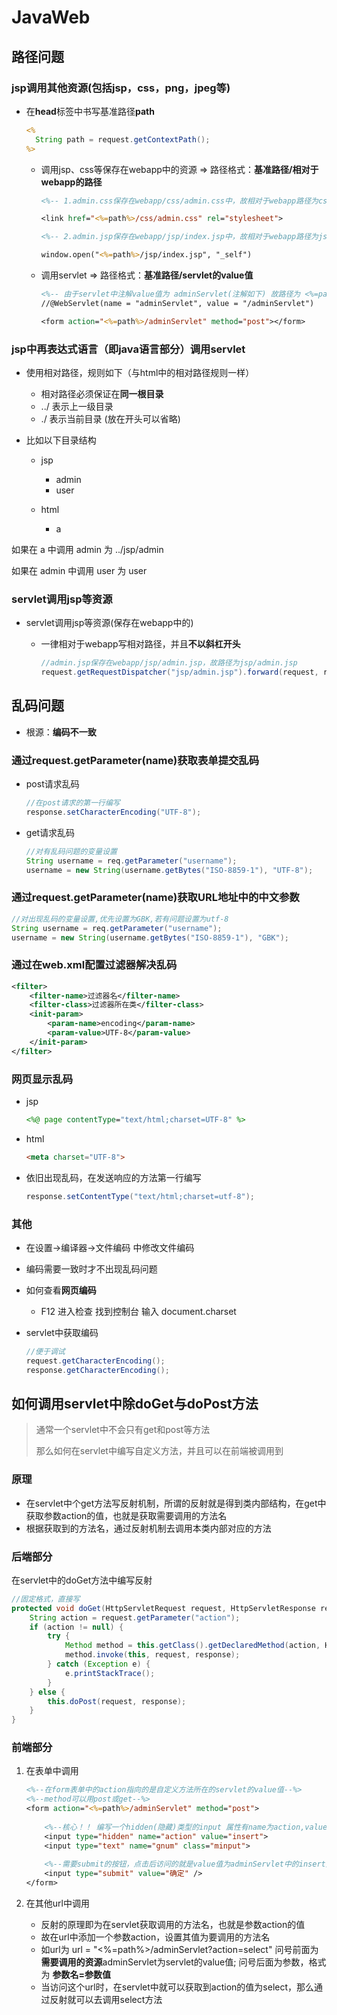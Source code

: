 # JavaWeb

## 路径问题

### jsp调用其他资源(包括jsp，css，png，jpeg等)

- 在**head**标签中书写基准路径**path**

  ```jsp
  <% 
  	String path = request.getContextPath();
  %>
  ```

    - 调用jsp、css等保存在webapp中的资源 => 路径格式：**基准路径/相对于webapp的路径**

      ```jsp
      <%-- 1.admin.css保存在webapp/css/admin.css中，故相对于webapp路径为css/admin.css ,故加上基准路径为 <%=path%>/css/admin.css --%>
      
      <link href="<%=path%>/css/admin.css" rel="stylesheet">
      
      <%-- 2.admin.jsp保存在webapp/jsp/index.jsp中，故相对于webapp路径为jsp/index.jsp ,故加上基准路径为 <%=path%>/jsp/index.jsp --%>
      
      window.open("<%=path%>/jsp/index.jsp", "_self")
      ```

    - 调用servlet => 路径格式：**基准路径/servlet的value值**

      ```jsp
      <%-- 由于servlet中注解value值为 adminServlet(注解如下) 故路径为 <%=path%>/adminServlet --%>
      //@WebServlet(name = "adminServlet", value = "/adminServlet")
      
      <form action="<%=path%>/adminServlet" method="post"></form>
      ```

### jsp中再表达式语言（即java语言部分）调用servlet

- 使用相对路径，规则如下（与html中的相对路径规则一样）
    - 相对路径必须保证在**同一根目录**
    - ../ 表示上一级目录
    - ./ 表示当前目录 (放在开头可以省略)

- 比如以下目录结构
    - jsp
        - admin
        - user

    - html
        - a


如果在 a 中调用 admin 为 ../jsp/admin

如果在 admin 中调用 user 为 user

### servlet调用jsp等资源

- servlet调用jsp等资源(保存在webapp中的)

    - 一律相对于webapp写相对路径，并且**不以斜杠开头**

      ```java
      //admin.jsp保存在webapp/jsp/admin.jsp，故路径为jsp/admin.jsp 
      request.getRequestDispatcher("jsp/admin.jsp").forward(request, response);
      ```



## 乱码问题

- 根源：**编码不一致**

### 通过request.getParameter(name)获取表单提交乱码

- post请求乱码

  ```java 
  //在post请求的第一行编写
  response.setCharacterEncoding("UTF-8");
  ```

- get请求乱码

  ```java 
  //对有乱码问题的变量设置
  String username = req.getParameter("username");
  username = new String(username.getBytes("ISO-8859-1"), "UTF-8");
  ```

### 通过request.getParameter(name)获取URL地址中的中文参数

```java
//对出现乱码的变量设置,优先设置为GBK,若有问题设置为utf-8
String username = req.getParameter("username");
username = new String(username.getBytes("ISO-8859-1"), "GBK");
```

### 通过在web.xml配置过滤器解决乱码

```xml
<filter>
    <filter-name>过滤器名</filter-name>
    <filter-class>过滤器所在类</filter-class>
    <init-param>
        <param-name>encoding</param-name>
        <param-value>UTF-8</param-value>
    </init-param>
</filter>
```

### 网页显示乱码

- jsp

  ```jsp
  <%@ page contentType="text/html;charset=UTF-8" %>
  ```

- html

  ```html
  <meta charset="UTF-8">
  ```

- 依旧出现乱码，在发送响应的方法第一行编写

  ```java
  response.setContentType("text/html;charset=utf-8");
  ```

### 其他

- 在设置->编译器->文件编码 中修改文件编码

- 编码需要一致时才不出现乱码问题

- 如何查看**网页编码**

    - F12 进入检查 找到控制台 输入 document.charset

- servlet中获取编码

  ```java
  //便于调试
  request.getCharacterEncoding();
  response.getCharacterEncoding();
  ```



## 如何调用servlet中除doGet与doPost方法
> 通常一个servlet中不会只有get和post等方法
>
> 那么如何在servlet中编写自定义方法，并且可以在前端被调用到

### 原理

- 在servlet中个get方法写反射机制，所谓的反射就是得到类内部结构，在get中获取参数action的值，也就是获取需要调用的方法名
- 根据获取到的方法名，通过反射机制去调用本类内部对应的方法

### 后端部分

在servlet中的doGet方法中编写反射

```java
//固定格式，直接写
protected void doGet(HttpServletRequest request, HttpServletResponse response) throws ServletException, IOException {
    String action = request.getParameter("action");
    if (action != null) {
        try {
            Method method = this.getClass().getDeclaredMethod(action, HttpServletRequest.class, HttpServletResponse.class);
            method.invoke(this, request, response);
        } catch (Exception e) {
            e.printStackTrace();
        }
    } else {
        this.doPost(request, response);
    }
}
```



### 前端部分

1. 在表单中调用

   ```jsp
   <%--在form表单中的action指向的是自定义方法所在的servlet的value值--%>
   <%--method可以用post或get--%>
   <form action="<%=path%>/adminServlet" method="post">
       
       <%--核心！！ 编写一个hidden(隐藏)类型的input 属性有name为action,value为自定义方法名--%>
       <input type="hidden" name="action" value="insert">
       <input type="text" name="gnum" class="minput">
       
       <%--需要submit的按钮，点击后访问的就是value值为adminServlet中的insert方法--%>
       <input type="submit" value="确定" />
   </form>
   ```



2. 在其他url中调用

    - 反射的原理即为在servlet获取调用的方法名，也就是参数action的值
    - 故在url中添加一个参数action，设置其值为要调用的方法名
    - 如url为  url = "<%=path%>/adminServlet?action=select" 问号前面为**需要调用的资源**adminServlet为servlet的value值; 问号后面为参数，格式为  **参数名=参数值**
    - 当访问这个url时，在servlet中就可以获取到action的值为select，那么通过反射就可以去调用select方法
